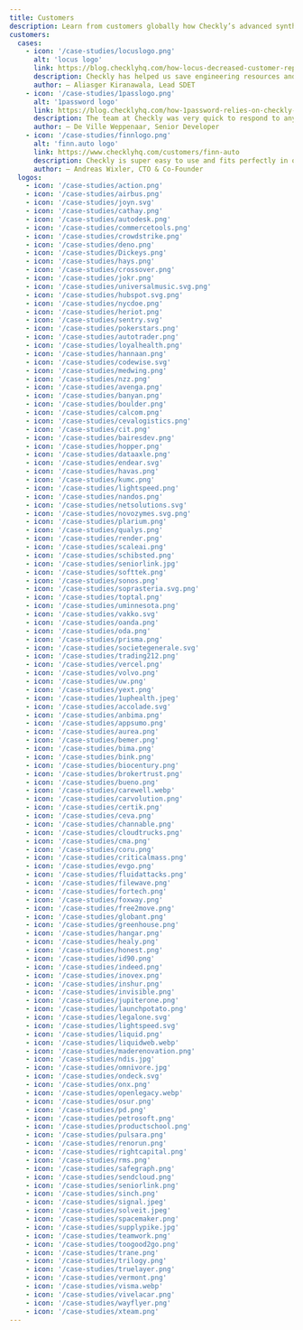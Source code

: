 ```yaml
---
title: Customers
description: Learn from customers globally how Checkly’s advanced synthetic monitoring is delivering reliability and speed at any scale.
customers:
  cases:
    - icon: '/case-studies/locuslogo.png'
      alt: 'locus logo'
      link: https://blog.checklyhq.com/how-locus-decreased-customer-reported-issues-by-95-with-continuous-synthetic-monitoring-from-checkly/
      description: Checkly has helped us save engineering resources and expenses.
      author: — Aliasger Kiranawala, Lead SDET
    - icon: '/case-studies/1passlogo.png'
      alt: '1password logo'
      link: https://blog.checklyhq.com/how-1password-relies-on-checkly-for-secure-system-health-monitoring-for-thousands-of-business-customers/
      description: The team at Checkly was very quick to respond to any questions we had.
      author: — De Ville Weppenaar, Senior Developer
    - icon: '/case-studies/finnlogo.png'
      alt: 'finn.auto logo'
      link: https://www.checklyhq.com/customers/finn-auto
      description: Checkly is super easy to use and fits perfectly in our toolchain.
      author: — Andreas Wixler, CTO & Co-Founder
  logos:
    - icon: '/case-studies/action.png'
    - icon: '/case-studies/airbus.png'
    - icon: '/case-studies/joyn.svg'
    - icon: '/case-studies/cathay.png'
    - icon: '/case-studies/autodesk.png'
    - icon: '/case-studies/commercetools.png'
    - icon: '/case-studies/crowdstrike.png'
    - icon: '/case-studies/deno.png'
    - icon: '/case-studies/Dickeys.png'
    - icon: '/case-studies/hays.png'
    - icon: '/case-studies/crossover.png'
    - icon: '/case-studies/jokr.png'
    - icon: '/case-studies/universalmusic.svg.png'
    - icon: '/case-studies/hubspot.svg.png'
    - icon: '/case-studies/nycdoe.png'
    - icon: '/case-studies/heriot.png'
    - icon: '/case-studies/sentry.svg'
    - icon: '/case-studies/pokerstars.png'
    - icon: '/case-studies/autotrader.png'
    - icon: '/case-studies/loyalhealth.png'    
    - icon: '/case-studies/hannaan.png'
    - icon: '/case-studies/codewise.svg'
    - icon: '/case-studies/medwing.png'
    - icon: '/case-studies/nzz.png'
    - icon: '/case-studies/avenga.png'
    - icon: '/case-studies/banyan.png'
    - icon: '/case-studies/boulder.png'
    - icon: '/case-studies/calcom.png'
    - icon: '/case-studies/cevalogistics.png'
    - icon: '/case-studies/cit.png'
    - icon: '/case-studies/bairesdev.png'
    - icon: '/case-studies/hopper.png'
    - icon: '/case-studies/dataaxle.png'
    - icon: '/case-studies/endear.svg'
    - icon: '/case-studies/havas.png'
    - icon: '/case-studies/kumc.png'
    - icon: '/case-studies/lightspeed.png'
    - icon: '/case-studies/nandos.png'
    - icon: '/case-studies/netsolutions.svg'
    - icon: '/case-studies/novozymes.svg.png'
    - icon: '/case-studies/plarium.png'
    - icon: '/case-studies/qualys.png'
    - icon: '/case-studies/render.png'
    - icon: '/case-studies/scaleai.png'
    - icon: '/case-studies/schibsted.png'
    - icon: '/case-studies/seniorlink.jpg'
    - icon: '/case-studies/softtek.png'
    - icon: '/case-studies/sonos.png'
    - icon: '/case-studies/soprasteria.svg.png'
    - icon: '/case-studies/toptal.png'
    - icon: '/case-studies/uminnesota.png'
    - icon: '/case-studies/vakko.svg'
    - icon: '/case-studies/oanda.png'
    - icon: '/case-studies/oda.png'
    - icon: '/case-studies/prisma.png'
    - icon: '/case-studies/societegenerale.svg'
    - icon: '/case-studies/trading212.png'
    - icon: '/case-studies/vercel.png'
    - icon: '/case-studies/volvo.png'
    - icon: '/case-studies/uw.png'
    - icon: '/case-studies/yext.png'
    - icon: '/case-studies/1uphealth.jpeg'
    - icon: '/case-studies/accolade.svg'
    - icon: '/case-studies/anbima.png' 
    - icon: '/case-studies/appsumo.png'
    - icon: '/case-studies/aurea.png'
    - icon: '/case-studies/bemer.png'
    - icon: '/case-studies/bima.png'
    - icon: '/case-studies/bink.png'
    - icon: '/case-studies/biocentury.png'
    - icon: '/case-studies/brokertrust.png'
    - icon: '/case-studies/bueno.png'
    - icon: '/case-studies/carewell.webp' 
    - icon: '/case-studies/carvolution.png'
    - icon: '/case-studies/certik.png'
    - icon: '/case-studies/ceva.png'
    - icon: '/case-studies/channable.png'
    - icon: '/case-studies/cloudtrucks.png'
    - icon: '/case-studies/cma.png'
    - icon: '/case-studies/coru.png'
    - icon: '/case-studies/criticalmass.png'  
    - icon: '/case-studies/evgo.png'
    - icon: '/case-studies/fluidattacks.png'
    - icon: '/case-studies/filewave.png'
    - icon: '/case-studies/fortech.png' 
    - icon: '/case-studies/foxway.png'
    - icon: '/case-studies/free2move.png'
    - icon: '/case-studies/globant.png'
    - icon: '/case-studies/greenhouse.png'
    - icon: '/case-studies/hangar.png'
    - icon: '/case-studies/healy.png'
    - icon: '/case-studies/honest.png'
    - icon: '/case-studies/id90.png' 
    - icon: '/case-studies/indeed.png'
    - icon: '/case-studies/inovex.png'
    - icon: '/case-studies/inshur.png'
    - icon: '/case-studies/invisible.png'
    - icon: '/case-studies/jupiterone.png'
    - icon: '/case-studies/launchpotato.png'
    - icon: '/case-studies/legalone.svg'
    - icon: '/case-studies/lightspeed.svg' 
    - icon: '/case-studies/liquid.png'
    - icon: '/case-studies/liquidweb.webp'
    - icon: '/case-studies/maderenovation.png'
    - icon: '/case-studies/ndis.jpg'
    - icon: '/case-studies/omnivore.jpg'
    - icon: '/case-studies/ondeck.svg'
    - icon: '/case-studies/onx.png'
    - icon: '/case-studies/openlegacy.webp'
    - icon: '/case-studies/osur.png'
    - icon: '/case-studies/pd.png'
    - icon: '/case-studies/petrosoft.png'
    - icon: '/case-studies/productschool.png'
    - icon: '/case-studies/pulsara.png'
    - icon: '/case-studies/renorun.png'
    - icon: '/case-studies/rightcapital.png'
    - icon: '/case-studies/rms.png'
    - icon: '/case-studies/safegraph.png'
    - icon: '/case-studies/sendcloud.png'
    - icon: '/case-studies/seniorlink.png'
    - icon: '/case-studies/sinch.png'
    - icon: '/case-studies/signal.jpeg'
    - icon: '/case-studies/solveit.jpeg'
    - icon: '/case-studies/spacemaker.png'
    - icon: '/case-studies/supplypike.jpg'
    - icon: '/case-studies/teamwork.png'
    - icon: '/case-studies/toogood2go.png'
    - icon: '/case-studies/trane.png'
    - icon: '/case-studies/trilogy.png'
    - icon: '/case-studies/truelayer.png'
    - icon: '/case-studies/vermont.png'
    - icon: '/case-studies/visma.webp'
    - icon: '/case-studies/vivelacar.png'
    - icon: '/case-studies/wayflyer.png'
    - icon: '/case-studies/xteam.png'
---
```

